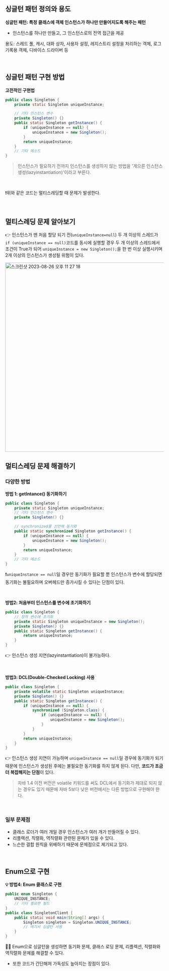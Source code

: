 ## 싱글턴 패턴 정의와 용도

**싱글턴 패턴: 특정 클래스에 객체 인스턴스가 하나만 만들어지도록 해주는 패턴**

- 인스턴스를 하나만 만들고, 그 인스턴스로의 전역 접근을 제공

용도: 스레드 풀, 캐시, 대화 상자, 사용자 설정, 레지스트리 설정을 처리하는 객체, 로그 기록용 객체, 디바이스 드라이버 등

<br>

## 싱글턴 패턴 구현 방법

**고전적인 구현법**

~~~java
public class Singleton {
    private static Singleton uniqueInstance;

    // 기타 인스턴스 변수
    private Singleton() {}
    public static Singleton getInstance() {
        if (uniqueInstance == null) {
            uniqueInstance = new Singleton();
        }
        return uniqueInstance;
    }
    // 기타 메소드
}
~~~

> 인스턴스가 필요하기 전까지 인스턴스를 생성하지 않는 방법을 '게으른 인스턴스 생성(lazyinstantiation)'이라고 부른다.

<br>

❗️위와 같은 코드는 멀티스레딩할 때 문제가 발생한다.

<br>

## 멀티스레딩 문제 알아보기

👉 인스턴스가 맨 처음 할당 되기 전(`uniqueInstance=null`) 두 개 이상의 스레드가 `if (uniqueInstance == null)`코드를 동시에 실행할 경우 두 개 이상의 스레드에서 조건이 True가 되어 `uniqueInstance = new Singleton();`을 한 번 이상 실행시키며 2개 이상의 인스턴스가 생성될 위험이 있다.

<img width="600" alt="스크린샷 2023-08-26 오후 11 27 18" src="https://github.com/b2aconnn/TIL/assets/101120568/6e3d9820-854d-4442-9408-7725d34a76cb">

<br>

## 멀티스레딩 문제 해결하기

### 다양한 방법

**방법 1: getIntance() 동기화하기**

~~~java
public class Singleton {
    private static Singleton uniqueInstance;
    // 기타 인스턴스 변수
    private Singleton() {}

    // synchronized를 선언해 동기화
    public static synchronized Singleton getInstance() {
        if (uniqueInstance == null) {
            uniqueInstance = new Singleton();
        }
        return uniqueInstance;
    }
    // 기타 메소드
}
~~~

❗️`uniqueInstance == null`일 경우만 동기화가 필요할 뿐 인스턴스가 변수에 할당되면 동기화는 불필요하며 오버헤드만 증가시킬 수 있다는 단점이 있다.

<br>

**방법2: 처음부터 인스턴스를 변수에 초기화하기**

~~~java
public class Singleton {
    // 정적 변수에 초기화
    private static Singleton uniqueInstance = new Singleton();
    private Singleton() {}
    public static Singleton getInstance() {
        return uniqueInstance;
    }
}
~~~

👉 인스턴스 생성 지연(lazyinstantiation)이 불가능하다.

<br>

**방법3: DCL(Double-Checked Locking) 사용**

~~~java
public class Singleton {
    private volatile static Singleton uniqueInstance;
    private Singleton() {}
    public static Singleton getInstance() {
        if (uniqueInstance == null) {
            synchronized (Singleton.class) {
                if (uniqueInstance == null) {
                    uniqueInstance = new Singleton();
                }
            }
        }
        return uniqueInstance;
    }
}
~~~

👉 인스턴스 생성 지연이 가능하며 `uniqueInstance == null`일 경우에 동기화가 되기 때문에 인스턴스가 생성된 후에는 불필요한 동기화를 하지 않게 된다. 다만, **코드가 조금 더 복잡해지는 단점**이 있다.

> 자바 1.4 이전 버전은 voiatile 키워드를 써도 DCL에서 동기화가 제대로 되지 않는 경우도 있기 때문에 자바 5보다 낮은 버전에서는 다른 방법으로 구현해야 한다.

<br>

### 일부 문제점

- 클래스 로더가 여러 개일 경우 인스턴스가 여러 개가 만들어질 수 있다.
- 리플렉션, 직렬화, 역직렬화 관련된 문제가 있을 수 있다.
- 느슨한 결합 원칙을 위배하기 때문에 문제점으로 제기되고 있다.

<br>

## Enum으로 구현

**💡 방법4: Enum 클래스로 구현**

~~~java
public enum Singleton {
    UNIQUE_INSTANCE;
    // 기타 필요한 필드
}
public class SingletonClient {
    public static void main(String[] args) {
        Singleton singleton = Singleton.UNIQUE_INSTANCE;
        // 여기서 싱글턴 사용
    }
}
~~~

💁‍♂️ Enum으로 싱글턴을 생성하면 동기화 문제, 클래스 로딩 문제, 리플렉션, 직렬화와 역직렬화 문제를 해결할 수 있다.

- 또한 코드가 간단해져 가독성도 높아지는 장점이 있다.
